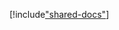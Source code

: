 ﻿---
uid: ToSic.Sxc.Dnn.ApiController.Data
---
[!include["shared-docs"](../Web/IDynamicCode.Data.md)]
